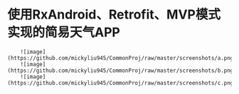 使用RxAndroid、Retrofit、MVP模式实现的简易天气APP
====
		![image](https://github.com/mickyliu945/CommonProj/raw/master/screenshots/a.png)
		![image](https://github.com/mickyliu945/CommonProj/raw/master/screenshots/b.png)
		![image](https://github.com/mickyliu945/CommonProj/raw/master/screenshots/c.png)